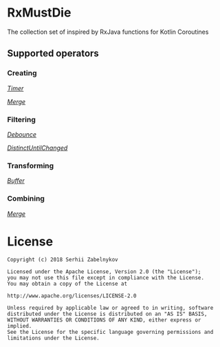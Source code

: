    # RxMustDie
   The collection set of inspired by RxJava functions for Kotlin Coroutines

   ## Supported operators
   ### Creating
   *[Timer](http://reactivex.io/documentation/operators/timer.html)*

   *[Merge](http://reactivex.io/documentation/operators/merge.html)*


   ### Filtering
*[Debounce](http://reactivex.io/documentation/operators/debounce.html)*

*[DistinctUntilChanged](http://reactivex.io/documentation/operators/distinct.html)*

### Transforming
   *[Buffer](http://reactivex.io/documentation/operators/buffer.html)*

  ### Combining
   *[Merge](http://reactivex.io/documentation/operators/merge.html)*

   # License

   ```
   Copyright (c) 2018 Serhii Zabelnykov

   Licensed under the Apache License, Version 2.0 (the "License");
   you may not use this file except in compliance with the License.
   You may obtain a copy of the License at

   http://www.apache.org/licenses/LICENSE-2.0

   Unless required by applicable law or agreed to in writing, software
   distributed under the License is distributed on an "AS IS" BASIS,
   WITHOUT WARRANTIES OR CONDITIONS OF ANY KIND, either express or implied.
   See the License for the specific language governing permissions and
   limitations under the License.
   ```